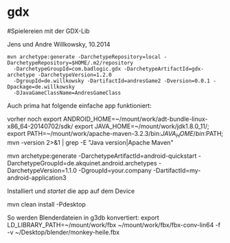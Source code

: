 gdx
===

#Spielereien mit der GDX-Lib

Jens und Andre Willkowsky, 10.2014

    mvn archetype:generate -DarchetypeRepository=local -DarchetypeRepository=$HOME/.m2/repository
      -DarchetypeGroupId=com.badlogic.gdx -DarchetypeArtifactId=gdx-archetype -DarchetypeVersion=1.2.0
      -DgroupId=de.willkowsky -DartifactId=andresGame2 -Dversion=0.0.1 -Dpackage=de.willkowsky
      -DJavaGameClassName=AndresGameClass


Auch prima hat folgende einfache app funktioniert:

vorher noch
export ANDROID_HOME=~/mount/work/adt-bundle-linux-x86_64-20140702/sdk/
export JAVA_HOME=~/mount/work/jdk1.8.0_11/; export PATH=~/mount/work/apache-maven-3.2.3/bin:${JAVA_HOME}/bin:$PATH; mvn -version 2>&1 | grep -E "Java version|Apache Maven"

mvn archetype:generate -DarchetypeArtifactId=android-quickstart -DarchetypeGroupId=de.akquinet.android.archetypes -DarchetypeVersion=1.1.0 -DgroupId=your.company -DartifactId=my-android-application3

Installiert und _startet_ die app auf dem Device

mvn clean install -Pdesktop

So werden Blenderdateien in g3db konvertiert:
export LD_LIBRARY_PATH=~/mount/work/fbx
~/mount/work/fbx/fbx-conv-lin64 -f -v ~/Desktop/blender/monkey-heile.fbx

